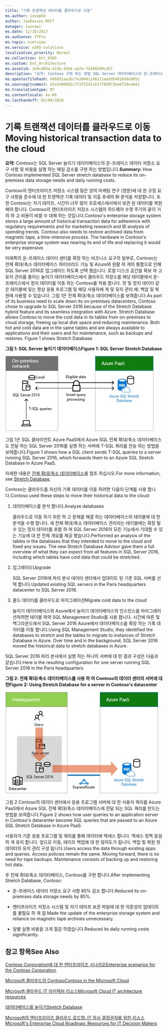 ```yaml
---
title: "기록 트랜잭션 데이터를 클라우드로 이동"
ms.author: josephd
author: JoeDavies-MSFT
manager: laurawi
ms.date: 12/15/2017
ms.audience: ITPro
ms.topic: overview
ms.service: o365-solutions
localization_priority: Normal
ms.collection: Ent_O365
ms.custom: Ent_Architecture
ms.assetid: 3e9c405a-415b-4584-aa7e-f2489299c457
description: "요약: Contoso 구현 하는 방법 SQL Server 데이터베이스의 온-프레미스 데이터 저장소 요구 사항 및 비용을 실행 하는 매일 감소를 확대 합니다."
ms.openlocfilehash: 9d8d51aa1bc7a304d1148111aedd54916d9e8052
ms.sourcegitcommit: d1a1480982c773f2241cb17f85072be8724ea841
ms.translationtype: MT
ms.contentlocale: ko-KR
ms.lasthandoff: 02/09/2018
---
```

# <a name="moving-historical-transaction-data-to-the-cloud"></a><span data-ttu-id="d2d20-103">기록 트랜잭션 데이터를 클라우드로 이동</span><span class="sxs-lookup"><span data-stu-id="d2d20-103">Moving historical transaction data to the cloud</span></span>

 <span data-ttu-id="d2d20-104">**요약:** Contoso는 SQL Server 늘이기 데이터베이스의 온-프레미스 데이터 저장소 요구 사항 및 비용을 실행 하는 매일 감소를 구현 하는 방법입니다.</span><span class="sxs-lookup"><span data-stu-id="d2d20-104">**Summary:** How Contoso implemented SQL Server stretch database to reduce its on-premises data storage needs and daily running costs.</span></span>
  
<span data-ttu-id="d2d20-p101">Contoso의 엔터프라이즈 저장소 시스템 많은 양의 마케팅 연구 (영문)에 대 한 규정 요구 사항을 준수에 대 한 트랜잭션 기록 데이터 및 지출 추세의 BI 분석을 저장합니다. 또한 Contoso는 자기 테이프, 시간이 너무 많이 프로세스에서에서 보관 된 데이터를 복원 해야 합니다. Contoso의 엔터프라이즈 저장소 시스템의 하드웨어 수명 주기의 끝이 거의 하 고 비용이 비쌀 수 대체 하는 것입니다.</span><span class="sxs-lookup"><span data-stu-id="d2d20-p101">Contoso's enterprise storage system stores a large amount of historical transaction data for adherence with regulatory requirements and for marketing research and BI analysis of spending trends. Contoso also needs to restore archived data from magnetic tape, a time-intensive process. The hardware in Contoso's enterprise storage system was nearing its end of life and replacing it would be very expensive.</span></span> 
  
<span data-ttu-id="d2d20-p102">아래쪽의 온-프레미스 데이터 센터를 확장 하는 비즈니스 요구의 일부로, Contoso는 전체 확대/축소 데이터베이스 하이브리드 기능 및 Azure와 원활 하 게의 통합으로 인해 SQL Server 2016로 업그레이드 하도록 선택 했습니다. 로컬 디스크 공간을 확보 하 고 유지 관리를 줄이는 늘이기 데이터베이스에서 클라우드 저장소를 해당 테이블에서 온-프레미스에서 정지 데이터를 이동 하는 Contoso를 허용 합니다. 핫 및 정지 데이터 같은 테이블에 및는 항상 응용 프로그램 및 해당 사용자에 게 및 유지 관리 예: 백업 및 복원에 사용할 수 있습니다. 그림 1은 전체 확대/축소 데이터베이스를 보여줍니다.</span><span class="sxs-lookup"><span data-stu-id="d2d20-p102">As part of its business need to scale down its on-premises datacenters, Contoso chose to upgrade to SQL Server 2016 because of the Stretch Database hybrid feature and its seamless integration with Azure. Stretch Database allows Contoso to move the cold data in its tables from on-premises to cloud storage, freeing up local disk space and reducing maintenance. Both hot and cold data are in the same tables and are always available to applications and their users and for maintenance, such as backups and restores. Figure 1 shows Stretch Database.</span></span>
  
<span data-ttu-id="d2d20-112">**그림 1: SQL Server 늘이기 데이터베이스**</span><span class="sxs-lookup"><span data-stu-id="d2d20-112">**Figure 1: SQL Server Stretch Database**</span></span>

![하이브리드 데이터 솔루션으로 사용되는 SQL Server Stretch Database](images/Contoso_Poster/StretchDB01.png)
  
<span data-ttu-id="d2d20-114">그림 1은 SQL 클라이언트 Azure PaaS에서 Azure SQL 전체 확대/축소 데이터베이스도 전달 하는 SQL Server 2016를 실행 하는 서버에 T-SQL 쿼리를 전송 하는 방법을 보여줍니다.</span><span class="sxs-lookup"><span data-stu-id="d2d20-114">Figure 1 shows how a SQL client sends T-SQL queries to a server running SQL Server 2016, which forwards them to an Azure SQL Stretch Database in Azure PaaS.</span></span>
  
<span data-ttu-id="d2d20-115">자세한 내용은 [전체 확대/축소 데이터베이스](https://msdn.microsoft.com/library/dn935011.aspx)를 참조 하십시오.</span><span class="sxs-lookup"><span data-stu-id="d2d20-115">For more information, see [Stretch Database](https://msdn.microsoft.com/library/dn935011.aspx).</span></span>
  
<span data-ttu-id="d2d20-116">Contoso는 클라우드를 자신의 기록 데이터를 이동 하려면 다음이 단계를 사용 합니다.</span><span class="sxs-lookup"><span data-stu-id="d2d20-116">Contoso used these steps to move their historical data to the cloud:</span></span>
  
1. <span data-ttu-id="d2d20-117">데이터베이스를 분석 합니다.</span><span class="sxs-lookup"><span data-stu-id="d2d20-117">Analyze databases</span></span>
    
    <span data-ttu-id="d2d20-p103">클라우드로 이동 하기 위한 하 고 문제를 해결 하는 데이터베이스의 테이블에 대 한 분석을 수행 합니다. 새 전체 확대/축소 데이터베이스 관리자는 테이블에는 확장 될 수 있는 정지 데이터를 포함 하 여 SQL Server 2016의 모든 기능에서 기대할 수 있는 기능에 대 한 전체 개요를 제공 했습니다.</span><span class="sxs-lookup"><span data-stu-id="d2d20-p103">Performed an analysis of the tables in the databases that they intended to move to the cloud and fixed any issues. The new Stretch Database Advisor gave them a full overview of what they can expect from all features in SQL Server 2016, including which tables have cold data that could be stretched.</span></span>
    
2. <span data-ttu-id="d2d20-120">업그레이드</span><span class="sxs-lookup"><span data-stu-id="d2d20-120">Upgrade</span></span>
    
    <span data-ttu-id="d2d20-121">SQL Server 2016에 파리 본사 데이터 센터에서 업데이트 된 기존 SQL 서버를 선택 합니다.</span><span class="sxs-lookup"><span data-stu-id="d2d20-121">Updated existing SQL servers in the Paris headquarters datacenter to SQL Server 2016.</span></span>
    
3. <span data-ttu-id="d2d20-122">콜드 데이터를 클라우드로 마이그레이션</span><span class="sxs-lookup"><span data-stu-id="d2d20-122">Migrate cold data to the cloud</span></span>
    
    <span data-ttu-id="d2d20-p104">늘이기 데이터베이스와 Azure에서 늘이기 데이터베이스의 인스턴스를 마이그레이션하려면 테이블 파악 SQL Management Studio를 사용 합니다. 시간에 따른 및 백그라운드에서 SQL Server 2016 Azure에서 데이터베이스를 확장 하는 기록 데이터를 이동 합니다.</span><span class="sxs-lookup"><span data-stu-id="d2d20-p104">Using SQL Management Studio, they identified the databases to stretch and the tables to migrate to instances of Stretch Database in Azure. Over time and in the background, SQL Server 2016 moved the historical data to stretch databases in Azure.</span></span>
    
<span data-ttu-id="d2d20-125">SQL Server 2016 파리 본사에서 실행 하는 하나의 서버에 대 한 결과 구성은 다음과 같습니다.</span><span class="sxs-lookup"><span data-stu-id="d2d20-125">Here is the resulting configuration for one server running SQL Server 2016 in the Paris headquarters.</span></span>
  
<span data-ttu-id="d2d20-126">**그림 2: 전체 확대/축소 데이터베이스를 사용 하 여 Contoso의 데이터 센터의 서버에 대 한**</span><span class="sxs-lookup"><span data-stu-id="d2d20-126">**Figure 2: Using Stretch Database for a server in Contoso's datacenter**</span></span>

![SQL Server가 실행되는 단일 컴퓨터에 대한 Contoso의 구성 SQL Server Stretch Database](images/Contoso_Poster/StretchDB02.png)

  
<span data-ttu-id="d2d20-128">그림 2 Contoso의 데이터 센터에서 응용 프로그램 서버에 대 한 사용자 쿼리를 Azure PaaS에서 Azure SQL 전체 확대/축소 데이터베이스에 전달 되는 SQL 쿼리를 만드는 방법을 보여줍니다.</span><span class="sxs-lookup"><span data-stu-id="d2d20-128">Figure 2 shows how user queries to an application server in Contoso's datacenter become SQL queries that are passed to an Azure SQL Stretch Database in Azure PaaS.</span></span>
  
<span data-ttu-id="d2d20-p105">사용자가 기존 응용 프로그램 및 쿼리를 통해 데이터에 액세스 합니다. 액세스 정책 동일 하 게 유지 합니다. 앞으로 이동, 테이프 백업에 대 한 않아도가 됩니다. 백업 및 복원 핫 데이터의 유지 관리 구성 됩니다.</span><span class="sxs-lookup"><span data-stu-id="d2d20-p105">Users access the data through existing apps and queries. Access policies remain the same. Moving forward, there is no need for tape backups. Maintenance consists of backing up and restoring hot data.</span></span>
  
<span data-ttu-id="d2d20-133">후 전체 확대/축소 데이터베이스, Contoso를 구현 합니다.</span><span class="sxs-lookup"><span data-stu-id="d2d20-133">After implementing Stretch Database, Contoso:</span></span>
  
- <span data-ttu-id="d2d20-134">온-프레미스 데이터 저장소 요구 사항 85% 감소 합니다.</span><span class="sxs-lookup"><span data-stu-id="d2d20-134">Reduced its on-premises data storage needs by 85%.</span></span>
    
- <span data-ttu-id="d2d20-135">엔터프라이즈 저장소 시스템 및 자기 테이프 보관 파일에 대 한 의존성의 업데이트를 불필요 하 게 걸.</span><span class="sxs-lookup"><span data-stu-id="d2d20-135">Made the update of the enterprise storage system and reliance on magnetic tape archives unnecessary.</span></span>
    
- <span data-ttu-id="d2d20-136">일별 실행 비용을 크게 절감 하였습니다.</span><span class="sxs-lookup"><span data-stu-id="d2d20-136">Reduced its daily running costs significantly.</span></span>
    
## <a name="see-also"></a><span data-ttu-id="d2d20-137">참고 항목</span><span class="sxs-lookup"><span data-stu-id="d2d20-137">See Also</span></span>

[<span data-ttu-id="d2d20-138">Contoso Corporation에 대 한 엔터프라이즈 시나리오</span><span class="sxs-lookup"><span data-stu-id="d2d20-138">Enterprise scenarios for the Contoso Corporation</span></span>](enterprise-scenarios-for-the-contoso-corporation.md)
  
[<span data-ttu-id="d2d20-139">Microsoft 클라우드의 Contoso</span><span class="sxs-lookup"><span data-stu-id="d2d20-139">Contoso in the Microsoft Cloud</span></span>](contoso-in-the-microsoft-cloud.md)
  
[<span data-ttu-id="d2d20-140">Microsoft 클라우드 IT 아키텍처 리소스</span><span class="sxs-lookup"><span data-stu-id="d2d20-140">Microsoft Cloud IT architecture resources</span></span>](microsoft-cloud-it-architecture-resources.md)

[<span data-ttu-id="d2d20-141">데이터베이스를 늘이기</span><span class="sxs-lookup"><span data-stu-id="d2d20-141">Stretch Database</span></span>](https://msdn.microsoft.com/library/dn935011.aspx)
  
[<span data-ttu-id="d2d20-142">Microsoft의 엔터프라이즈 클라우드 로드맵: IT 의사 결정권자를 위한 리소스</span><span class="sxs-lookup"><span data-stu-id="d2d20-142">Microsoft's Enterprise Cloud Roadmap: Resources for IT Decision Makers</span></span>](https://sway.com/FJ2xsyWtkJc2taRD)





